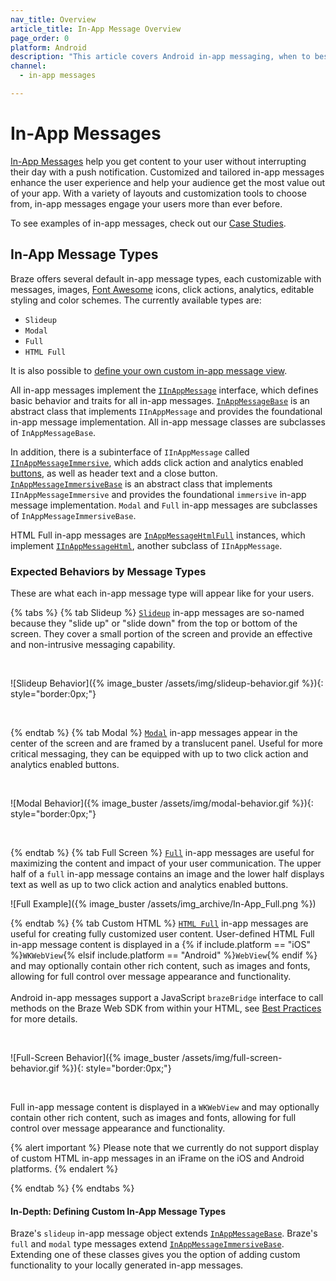 ```yaml
---
nav_title: Overview
article_title: In-App Message Overview
page_order: 0
platform: Android
description: "This article covers Android in-app messaging, when to best use it, in addition to several great use cases."
channel:
  - in-app messages

---
```


# In-App Messages

[In-App Messages]({{site.baseurl}}/user_guide/message_building_by_channel/in-app_messages/) help you get content to your user without interrupting their day with a push notification. Customized and tailored in-app messages enhance the user experience and help your audience get the most value out of your app. With a variety of layouts and customization tools to choose from, in-app messages engage your users more than ever before.

To see examples of in-app messages, check out our [Case Studies][83].

## In-App Message Types

Braze offers several default in-app message types, each customizable with messages, images, [Font Awesome][15] icons, click actions, analytics, editable styling and color schemes. The currently available types are:

- `Slideup`
- `Modal`
- `Full`
- `HTML Full`

It is also possible to [define your own custom in-app message view][12].

All in-app messages implement the [`IInAppMessage`][3] interface, which defines basic behavior and traits for all in-app messages. [`InAppMessageBase`][27] is an abstract class that implements `IInAppMessage` and provides the foundational in-app message implementation. All in-app message classes are subclasses of `InAppMessageBase`.

In addition, there is a subinterface of `IInAppMessage` called [`IInAppMessageImmersive`][8], which adds click action and analytics enabled [buttons][50], as well as header text and a close button. [`InAppMessageImmersiveBase`][28] is an abstract class that implements `IInAppMessageImmersive` and provides the foundational `immersive` in-app message implementation. `Modal` and `Full` in-app messages are subclasses of `InAppMessageImmersiveBase`.

HTML Full in-app messages are [`InAppMessageHtmlFull`][51] instances, which implement [`IInAppMessageHtml`][52], another subclass of `IInAppMessage`.

### Expected Behaviors by Message Types

These are what each in-app message type will appear like for your users.

{% tabs %}
  {% tab Slideup %}
  [`Slideup`](https://appboy.github.io/appboy-android-sdk/javadocs/com/braze/models/inappmessage/InAppMessageSlideup.html) in-app messages are so-named because they "slide up" or "slide down" from the top or bottom of the screen.  They cover a small portion of the screen and provide an effective and non-intrusive messaging capability.

  <br>

  ![Slideup Behavior]({% image_buster /assets/img/slideup-behavior.gif %}){: style="border:0px;"}

  <br>

{% endtab %}
{% tab Modal %}
[`Modal`](https://appboy.github.io/appboy-android-sdk/javadocs/com/braze/models/inappmessage/InAppMessageModal.html) in-app messages appear in the center of the screen and are framed by a translucent panel. Useful for more critical messaging, they can be equipped with up to two click action and analytics enabled buttons.

  <br>

  ![Modal Behavior]({% image_buster /assets/img/modal-behavior.gif %}){: style="border:0px;"}

  <br>


{% endtab %}
{% tab Full Screen %}
[`Full`](https://appboy.github.io/appboy-android-sdk/javadocs/com/braze/models/inappmessage/InAppMessageFull) in-app messages are useful for maximizing the content and impact of your user communication.  The upper half of a `full` in-app message contains an image and the lower half displays text as well as up to two click action and analytics enabled buttons.

![Full Example]({% image_buster /assets/img_archive/In-App_Full.png %})


{% endtab %}
{% tab Custom HTML %}
[`HTML Full`](https://appboy.github.io/appboy-android-sdk/javadocs/com/braze/models/inappmessage/InAppMessageHtmlFull.html) in-app messages are useful for creating fully customized user content. User-defined HTML Full in-app message content is displayed in a {% if include.platform == "iOS" %}`WKWebView`{% elsif include.platform == "Android" %}`WebView`{% endif %} and may optionally contain other rich content, such as images and fonts, allowing for full control over message appearance and functionality. <br><br>Android in-app messages support a JavaScript `brazeBridge` interface to call methods on the Braze Web SDK from within your HTML, see <a href="https://www.braze.com/docs/user_guide/message_building_by_channel/in-app_messages/best_practices/">Best Practices</a> for more details.

<br>

![Full-Screen Behavior]({% image_buster /assets/img/full-screen-behavior.gif %}){: style="border:0px;"}

<br>

Full in-app message content is displayed in a `WKWebView` and may optionally contain other rich content, such as images and fonts, allowing for full control over message appearance and functionality.

{% alert important %}
Please note that we currently do not support display of custom HTML in-app messages in an iFrame on the iOS and Android platforms.
{% endalert %}

{% endtab %}
{% endtabs %}

#### In-Depth: Defining Custom In-App Message Types

Braze's `slideup` in-app message object extends [`InAppMessageBase`][27]. Braze's `full` and `modal` type messages extend [`InAppMessageImmersiveBase`][28]. Extending one of these classes gives you the option of adding custom functionality to your locally generated in-app messages.

[3]: https://appboy.github.io/appboy-android-sdk/javadocs/com/braze/models/inappmessage/IInAppMessage.html
[8]: https://appboy.github.io/appboy-android-sdk/javadocs/com/braze/models/inappmessage/IInAppMessageImmersive.html
[12]: {{site.baseurl}}/developer_guide/platform_integration_guides/android/in-app_messaging/customization/#setting-a-custom-view-factory
[15]: http://fortawesome.github.io/Font-Awesome/
[27]: https://appboy.github.io/appboy-android-sdk/javadocs/com/braze/models/inappmessage/InAppMessageBase.html
[28]: https://appboy.github.io/appboy-android-sdk/javadocs/com/braze/models/inappmessage/InAppMessageImmersiveBase.html
[50]: https://appboy.github.io/appboy-android-sdk/javadocs/com/braze/models/inappmessage/MessageButton.html
[51]: https://appboy.github.io/appboy-android-sdk/javadocs/com/braze/models/inappmessage/InAppMessageHtmlFull.html
[52]: https://appboy.github.io/appboy-android-sdk/javadocs/com/braze/models/inappmessage/IInAppMessageHtml.html
[83]: https://www.braze.com/customers
[84]: {{site.baseurl}}/user_guide/message_building_by_channel/push/best_practices/
